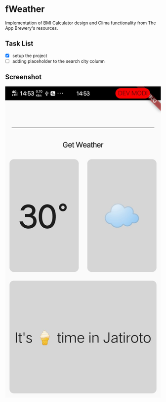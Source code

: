 # fWeather
Implementation of BMI Calculator design and Clima functionality from The App Brewery's resources.

## Task List
- [x] setup the project
- [ ] adding placeholder to the search city column

## Screenshot

![fWeather screenshot](https://github.com/nferdazel/fWeather/blob/master/fWeather_scrot.jpeg)


